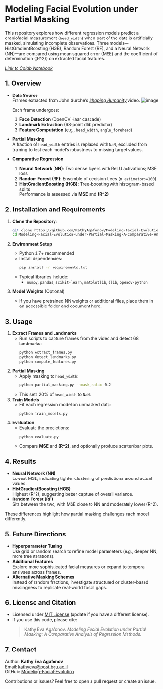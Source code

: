 # Modeling Facial Evolution under Partial Masking

This repository explores how different regression models predict a craniofacial measurement (`head_width`) when part of the data is artificially masked, simulating incomplete observations. Three models—HistGradientBoosting (HGB), Random Forest (RF), and a Neural Network (NN)—are compared using mean squared error (MSE) and the coefficient of determination (\(R^2\)) on extracted facial features.

[*Link to Colab Notebook*](https://colab.research.google.com/drive/1Vg5WS6h-NqliuoBrTRTo3_iOADWLvp4T#scrollTo=ZKgvo3zDdu-B)

## 1. Overview

- **Data Source**  
  Frames extracted from John Gurche’s [*Shaping Humanity*](https://www.youtube.com/watch?v=ru8ifph_q9o) video.
  ![image](https://github.com/user-attachments/assets/91a8e1a1-b9b0-467b-b740-a77c6295eb08)


  Each frame undergoes:
  1. **Face Detection** (OpenCV Haar cascade)
  2. **Landmark Extraction** (68-point dlib predictor)
  3. **Feature Computation** (e.g., `head_width`, `angle_forehead`)

- **Partial Masking**  
  A fraction of `head_width` entries is replaced with `NaN`, excluded from training to test each model’s robustness to missing target values.

- **Comparative Regression**  
  1. **Neural Network (NN)**: Two dense layers with ReLU activations; MSE loss  
  2. **Random Forest (RF)**: Ensemble of decision trees (`n_estimators=100`)  
  3. **HistGradientBoosting (HGB)**: Tree-boosting with histogram-based splits  
  Performance is assessed via **MSE** and **\(R^2\)**.

## 2. Installation and Requirements

1. **Clone the Repository**:
   ```bash
   git clone https://github.com/KathyAgafonov/Modeling-Facial-Evolution-under-Partial-Masking-A-Comparative-Analysis-of-Regression-Methods.git
   cd Modeling-Facial-Evolution-under-Partial-Masking-A-Comparative-Analysis-of-Regression-Methods


2. **Environment Setup**  
   - Python 3.7+ recommended  
   - Install dependencies:
     ```bash
     pip install -r requirements.txt
     ```
   - Typical libraries include:
     - `numpy`, `pandas`, `scikit-learn`, `matplotlib`, `dlib`, `opencv-python`

3. **Model Weights** (Optional)  
   - If you have pretrained NN weights or additional files, place them in an accessible folder and document here.

## 3. Usage

1. **Extract Frames and Landmarks**  
   - Run scripts to capture frames from the video and detect 68 landmarks:
     ```bash
     python extract_frames.py
     python detect_landmarks.py
     python compute_features.py
     ```
2. **Partial Masking**  
   - Apply masking to `head_width`:
     ```bash
     python partial_masking.py --mask_ratio 0.2
     ```
   - This sets 20% of `head_width` to `NaN`.
3. **Train Models**  
   - Fit each regression model on unmasked data:
     ```bash
     python train_models.py
     ```
4. **Evaluation**  
   - Evaluate the predictions:
     ```bash
     python evaluate.py
     ```
   - Compare **MSE** and **\(R^2\)**, and optionally produce scatter/bar plots.

## 4. Results

- **Neural Network (NN)**  
  Lowest MSE, indicating tighter clustering of predictions around actual values.
- **HistGradientBoosting (HGB)**  
  Highest \(R^2\), suggesting better capture of overall variance.
- **Random Forest (RF)**  
  Sits between the two, with MSE close to NN and moderately lower \(R^2\).

These differences highlight how partial masking challenges each model differently.

## 5. Future Directions

- **Hyperparameter Tuning**  
  Use grid or random search to refine model parameters (e.g., deeper NN, more tree iterations).
- **Additional Features**  
  Explore more sophisticated facial measures or expand to temporal analyses across frames.
- **Alternative Masking Schemes**  
  Instead of random fractions, investigate structured or cluster-based missingness to replicate real-world fossil gaps.

## 6. License and Citation

- Licensed under [MIT License](LICENSE) (update if you have a different license).
- If you use this code, please cite:
  > Kathy Eva Agafonov. *Modeling Facial Evolution under Partial Masking: A Comparative Analysis of Regression Methods.*

## 7. Contact

Author: **Kathy Eva Agafonov**  
Email: [kathyeva@post.bgu.ac.il](mailto:kathyeva@post.bgu.ac.il)  
GitHub: [Modeling-Facial-Evolution](https://github.com/KathyAgafonov/Modeling-Facial-Evolution-under-Partial-Masking-A-Comparative-Analysis-of-Regression-Methods)

Contributions or issues? Feel free to open a pull request or create an issue.
```
